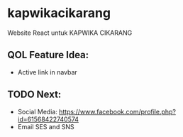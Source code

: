 # kapwikacikarang
Website React untuk KAPWIKA CIKARANG

## QOL Feature Idea:
- Active link in navbar

## TODO Next:
- Social Media: https://www.facebook.com/profile.php?id=61568422740574
- Email SES and SNS

